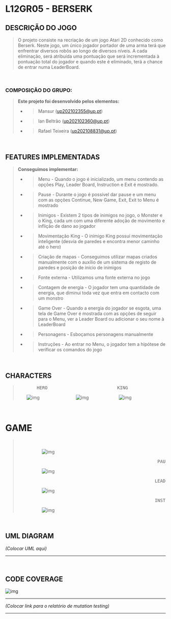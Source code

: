 # L12GR05 - BERSERK

## DESCRIÇÃO DO JOGO
> 
> O projeto consiste na recriação de um jogo Atari 2D conhecido como Berserk. Neste jogo, um único jogador portador de uma arma terá que enfrentrar diversos robôs ao longo de diversos níveis.
> A cada eliminação, será atribuída uma pontuação que será incrementada à pontuação total do jogador e quando este é eliminado, terá a chance de entrar numa LeaderBoard.
> 
&nbsp;

### COMPOSIÇÃO DO GRUPO:
> 
> **Este projeto foi desenvolvido pelos elementos:**
> - > Mansur (up202102355@up.pt)
> - > Ian Beltrão (up202102360@up.pt)
> - > Rafael Teixeira (up202108831@up.pt)
> 
&nbsp;

## FEATURES IMPLEMENTADAS
> 
> **Conseguimos implementar:**
>
> - > Menu - Quando o jogo é inicializado, um menu contendo as opções Play, Leader Board, Instruction e Exit é mostrado.
> - > Pause - Durante o jogo é possível dar pause e um menu com as opções Continue, New Game, Exit, Exit to Menu é mostrado 
> - > Inimigos - Existem 2 tipos de inimigos no jogo, o Monster e o King, cada um com uma diferente adoção de movimento e inflição de dano ao jogador
> - > Movimentação King - O inimigo King possui movimentação inteligente (desvia de paredes e encontra menor caminho até o hero)
> - > Criação de mapas - Conseguimos utilizar mapas criados manualmente com o auxílio de um sistema de registo de paredes e posição de início de inimigos
> - > Fonte externa - Utilizamos uma fonte externa no jogo
> - > Contagem de energia - O jogador tem uma quantidade de energia, que diminui toda vez que entra em contacto com um monstro
> - > Game Over - Quando a energia do jogador se esgota, uma tela de Game Over é mostrada com as opções de seguir para o Menu, ver a Leader Board ou adicionar o seu nome à LeaderBoard
> - > Personagens - Esboçamos personagens manualmente
> - > Instruções - Ao entrar no Menu, o jogador tem a hipótese de verificar os comandos do jogo
> 
&nbsp;

## CHARACTERS 
> <pre>       HERO                          KING                      MONSTER       </pre>       
>
> &nbsp;&nbsp;&nbsp;&nbsp;&nbsp;&nbsp; ![img](https://github.com/FEUP-LDTS-2022/project-l12gr05/blob/master/docs/Screenshots/Characters/HERO.png)&nbsp;&nbsp;&nbsp;&nbsp;&nbsp;&nbsp;&nbsp;&nbsp;&nbsp;&nbsp;&nbsp;&nbsp;&nbsp;&nbsp;&nbsp;&nbsp;&nbsp;&nbsp;&nbsp;&nbsp;&nbsp;&nbsp;&nbsp;&nbsp;&nbsp;&nbsp;&nbsp;&nbsp;
> ![img](https://github.com/FEUP-LDTS-2022/project-l12gr05/blob/master/docs/Screenshots/Characters/KING.png)&nbsp;&nbsp;&nbsp;&nbsp;&nbsp;&nbsp;&nbsp;&nbsp;&nbsp;&nbsp;&nbsp;&nbsp;&nbsp;&nbsp;&nbsp;&nbsp;&nbsp;&nbsp;&nbsp;&nbsp;&nbsp;&nbsp;&nbsp;
> ![img](https://github.com/FEUP-LDTS-2022/project-l12gr05/blob/master/docs/Screenshots/Characters/MONSTER.png)
> 
&nbsp;

# GAME
> <pre>                                                       MENU                                            </pre>      
> &nbsp;&nbsp;&nbsp;&nbsp;&nbsp;&nbsp;&nbsp;&nbsp;&nbsp;&nbsp;&nbsp;&nbsp;&nbsp;&nbsp;&nbsp;&nbsp;&nbsp;&nbsp; ![img](https://github.com/FEUP-LDTS-2022/project-l12gr05/blob/f9f76b0b3150cddd306c023bdc599f1e5d6f31b4/docs/Screenshots/Menu.png)
> <pre>                                                    PAUSE MENU                                         </pre>      
> &nbsp;&nbsp;&nbsp;&nbsp;&nbsp;&nbsp;&nbsp;&nbsp;&nbsp;&nbsp;&nbsp;&nbsp;&nbsp;&nbsp;&nbsp;&nbsp;&nbsp;&nbsp; ![img](https://github.com/FEUP-LDTS-2022/project-l12gr05/blob/master/docs/Screenshots/PauseMenu.png)
> <pre>                                                   LEADERBOARD                                         </pre>      
> &nbsp;&nbsp;&nbsp;&nbsp;&nbsp;&nbsp;&nbsp;&nbsp;&nbsp;&nbsp;&nbsp;&nbsp;&nbsp;&nbsp;&nbsp;&nbsp;&nbsp;&nbsp; ![img](https://github.com/FEUP-LDTS-2022/project-l12gr05/blob/master/docs/Screenshots/LeaderBoard.png)
> <pre>                                                   INSTRUCTIONS                                        </pre>      
> &nbsp;&nbsp;&nbsp;&nbsp;&nbsp;&nbsp;&nbsp;&nbsp;&nbsp;&nbsp;&nbsp;&nbsp;&nbsp;&nbsp;&nbsp;&nbsp;&nbsp;&nbsp; ![img](https://github.com/FEUP-LDTS-2022/project-l12gr05/blob/f9f76b0b3150cddd306c023bdc599f1e5d6f31b4/docs/Screenshots/Instructions.png)
>
&nbsp;

## UML DIAGRAM
_(Colocar UML aqui)_ </br>
___
&nbsp;

## CODE COVERAGE
![img](https://github.com/FEUP-LDTS-2022/project-l12gr05/blob/master/docs/Screenshots/Code%20Coverage.png) </br>
___
_(Colocar link para  o relatório de mutation testing)_
___
